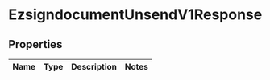 
# EzsigndocumentUnsendV1Response

## Properties
| Name | Type | Description | Notes |
| ------------ | ------------- | ------------- | ------------- |



